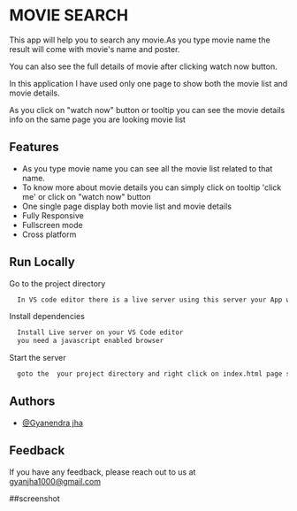 # MOVIE SEARCH

This app will help you to search any movie.As you type movie name the result will come with movie's name and poster.

You can also see the full details of movie after clicking watch now button.

In this application I have used only one page to show both the movie list and movie details.

As you click on "watch now" button or tooltip you can see the movie details info on the same page you are looking movie list


## Features
- As you type movie name you can see all the movie list related to that name.
- To know more about movie details you can simply click on tooltip 'click me' or click on "watch now" button 
- One single page display both movie list and movie details
- Fully Responsive 
- Fullscreen mode
- Cross platform


## Run Locally

Go to the project directory

```bash
  In VS code editor there is a live server using this server your App will run 
```

Install dependencies

```bash
  Install Live server on your VS Code editor
  you need a javascript enabled browser
```

Start the server

```bash
  goto the  your project directory and right click on index.html page select option 'open with Live Server'  
```


## Authors

- [@Gyanendra jha](https://github.com/Gyan1000)



## Feedback

If you have any feedback, please reach out to us at gyanjha1000@gmail.com

##screenshot

